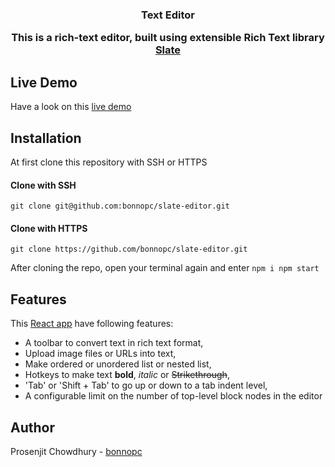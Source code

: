 <h3 align="center">
    Text Editor    
</>

This is a rich-text editor, built using extensible Rich Text library [Slate](https://github.com/ianstormtaylor/slate)

## Live Demo
Have a look on this [live demo]() 

## Installation
At first clone this repository with SSH or HTTPS
#### Clone with SSH
`
git clone git@github.com:bonnopc/slate-editor.git
`
#### Clone with HTTPS
`
git clone https://github.com/bonnopc/slate-editor.git
`

After cloning the repo, open your terminal again and enter
`
npm i
npm start
` 

## Features
This [React app](https://github.com/facebook/create-react-app) have following features:
* A toolbar to convert text in rich text format,
* Upload image files or URLs into text,
* Make ordered or unordered list or nested list,
* Hotkeys to make text **bold**, *italic* or ~~Strikethrough~~,
* 'Tab' or 'Shift + Tab' to go up or down to a tab indent level,
* A configurable limit on the number of top-level block nodes in the editor

## Author
Prosenjit Chowdhury - [bonnopc](https://github.com/bonnopc)
